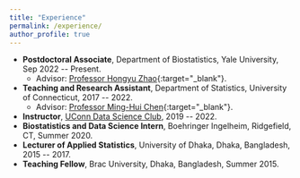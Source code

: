 ```yaml
---
title: "Experience"
permalink: /experience/
author_profile: true
---
```


* **Postdoctoral Associate**, Department of Biostatistics, Yale University, Sep 2022 -- Present.
  - Advisor: [Professor Hongyu Zhao](https://ysph.yale.edu/profile/hongyu_zhao/){:target="_blank"}.
* **Teaching and Research Assistant**, Department of Statistics, University of Connecticut, 2017 -- 2022.
  - Advisor: [Professor Ming-Hui Chen](http://merlot.stat.uconn.edu/~mic02006/){:target="_blank"}.
* **Instructor**, [UConn Data Science Club](https://statds.org/tuhin_sheikh.html), 2019 -- 2022.
* **Biostatistics and Data Science Intern**, Boehringer Ingelheim, Ridgefield, CT, Summer 2020.
* **Lecturer of Applied Statistics**, University of Dhaka, Dhaka, Bangladesh, 2015 -- 2017.
* **Teaching Fellow**, Brac University, Dhaka, Bangladesh, Summer 2015.
